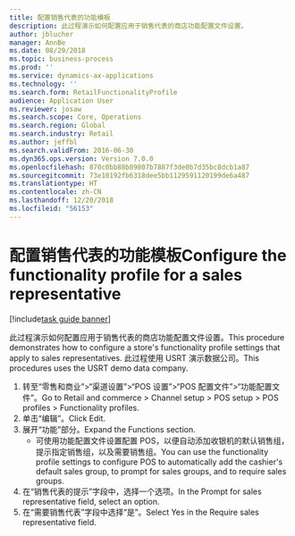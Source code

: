 ```yaml
---
title: 配置销售代表的功能模板
description: 此过程演示如何配置应用于销售代表的商店功能配置文件设置。
author: jblucher
manager: AnnBe
ms.date: 08/29/2018
ms.topic: business-process
ms.prod: ''
ms.service: dynamics-ax-applications
ms.technology: ''
ms.search.form: RetailFunctionalityProfile
audience: Application User
ms.reviewer: josaw
ms.search.scope: Core, Operations
ms.search.region: Global
ms.search.industry: Retail
ms.author: jeffbl
ms.search.validFrom: 2016-06-30
ms.dyn365.ops.version: Version 7.0.0
ms.openlocfilehash: 870c0bb88b89807b7887f3de0b7d35bc8dcb1a87
ms.sourcegitcommit: 73e10192fb6318dee5bb1129591120199de6a487
ms.translationtype: HT
ms.contentlocale: zh-CN
ms.lasthandoff: 12/20/2018
ms.locfileid: "56153"
---
```

# <a name="configure-the-functionality-profile-for-a-sales-representative"></a><span data-ttu-id="f560c-103">配置销售代表的功能模板</span><span class="sxs-lookup"><span data-stu-id="f560c-103">Configure the functionality profile for a sales representative</span></span>

[!include[task guide banner](../includes/task-guide-banner.md)]

<span data-ttu-id="f560c-104">此过程演示如何配置应用于销售代表的商店功能配置文件设置。</span><span class="sxs-lookup"><span data-stu-id="f560c-104">This procedure demonstrates how to configure a store's functionality profile settings that apply to sales representatives.</span></span> <span data-ttu-id="f560c-105">此过程使用 USRT 演示数据公司。</span><span class="sxs-lookup"><span data-stu-id="f560c-105">This procedures uses the USRT demo data company.</span></span>

1. <span data-ttu-id="f560c-106">转至“零售和商业”>“渠道设置”>“POS 设置”>“POS 配置文件”>“功能配置文件”。</span><span class="sxs-lookup"><span data-stu-id="f560c-106">Go to Retail and commerce > Channel setup > POS setup > POS profiles > Functionality profiles.</span></span>
2. <span data-ttu-id="f560c-107">单击“编辑”。</span><span class="sxs-lookup"><span data-stu-id="f560c-107">Click Edit.</span></span>
3. <span data-ttu-id="f560c-108">展开“功能”部分。</span><span class="sxs-lookup"><span data-stu-id="f560c-108">Expand the Functions section.</span></span>
    * <span data-ttu-id="f560c-109">可使用功能配置文件设置配置 POS，以便自动添加收银机的默认销售组，提示指定销售组，以及需要销售组。</span><span class="sxs-lookup"><span data-stu-id="f560c-109">You can use the functionality profile settings to configure POS to automatically add the cashier's default sales group, to prompt for sales groups, and to require sales groups.</span></span>  
4. <span data-ttu-id="f560c-110">在“销售代表的提示”字段中，选择一个选项。</span><span class="sxs-lookup"><span data-stu-id="f560c-110">In the Prompt for sales representative field, select an option.</span></span>
5. <span data-ttu-id="f560c-111">在“需要销售代表”字段中选择“是”。</span><span class="sxs-lookup"><span data-stu-id="f560c-111">Select Yes in the Require sales representative field.</span></span>

